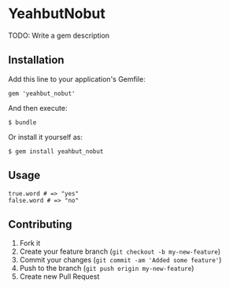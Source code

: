 # YeahbutNobut

TODO: Write a gem description

## Installation

Add this line to your application's Gemfile:

    gem 'yeahbut_nobut'

And then execute:

    $ bundle

Or install it yourself as:

    $ gem install yeahbut_nobut

## Usage

    true.word # => "yes"
    false.word # => "no"

## Contributing

1. Fork it
2. Create your feature branch (`git checkout -b my-new-feature`)
3. Commit your changes (`git commit -am 'Added some feature'`)
4. Push to the branch (`git push origin my-new-feature`)
5. Create new Pull Request
